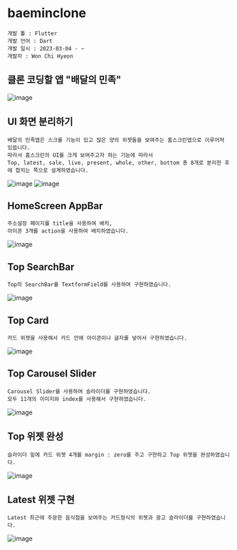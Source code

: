 # baeminclone

```
개발 툴 : Flutter
개발 언어 : Dart
개발 일시 : 2023-03-04 - ~ 
개발자 : Won Chi Hyeon
```

## 클론 코딩할 앱 "배달의 민족"
![image](https://user-images.githubusercontent.com/58906858/222881300-d7f96532-26cc-432f-b816-9e8c4fc30f4a.png)

## UI 화면 분리하기
```
배달의 민족앱은 스크롤 기능이 있고 많은 양의 위젯들을 보여주는 홈스크린앱으로 이루어져 있씁니다.
따라서 홈스크린의 UI를 크게 보여주고자 하는 기능에 따라서
Top, latest, sale, live, present, whole, other, bottom 총 8개로 분리한 후에 합치는 쪽으로 설계하였습니다.
```
![image](https://user-images.githubusercontent.com/58906858/222881982-bd3c5809-ff35-4702-bd3f-db81aef58f1f.png)
![image](https://user-images.githubusercontent.com/58906858/222881994-ce24fa2d-0509-487f-a8fc-e631af14f000.png)

## HomeScreen AppBar
```
주소설정 페이지를 title을 사용하여 배치,
아이콘 3개를 action을 사용하여 배치하였습니다.
```
![image](https://user-images.githubusercontent.com/58906858/222883543-f00ff4f4-476b-4cf4-8a21-66da6405d2a7.png)

## Top SearchBar
```
Top의 SearchBar를 TextformField를 사용하여 구현하였습니다.
```
![image](https://user-images.githubusercontent.com/58906858/222918868-3ce2512c-cc4c-483d-a033-0377d384acae.png)

## Top Card
```
카드 위젯을 사용해서 카드 안에 아이콘이나 글자를 넣어서 구현하였습니다.
```
![image](https://user-images.githubusercontent.com/58906858/222920279-378dc0ac-1fdd-45d8-a422-276009adc050.png)

## Top Carousel Slider
```
Carousel Slider를 사용하여 슬라이더를 구현하였습니다.
모두 11개의 이미지와 index를 사용해서 구현하였습니다.
```
![image](https://user-images.githubusercontent.com/58906858/222922213-8495ebaa-604c-45d8-909d-17f4e6dddd7f.png)

## Top 위젯 완성
```
슬라이더 밑에 카드 위젯 4개를 margin : zero를 주고 구현하고 Top 위젯을 완성하였습니다.
```
![image](https://user-images.githubusercontent.com/58906858/222923547-dfe68675-bfde-4c0d-8f88-9a2097cdd565.png)

## Latest 위젯 구현
```
Latest 최근에 주문한 음식점을 보여주는 카드형식의 위젯과 광고 슬라이더를 구현하였습니다.
```
![image](https://user-images.githubusercontent.com/58906858/224534129-6e3098a7-43d4-4aaa-b601-33bbd677a649.png)

